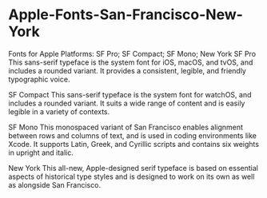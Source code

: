# Apple-Fonts-San-Francisco-New-York
Fonts for Apple Platforms: SF Pro; SF Compact; SF Mono; New York
SF Pro
This sans-serif typeface is the system font for iOS, macOS, and tvOS, and includes a rounded variant. It provides a consistent, legible, and friendly typographic voice.

SF Compact
This sans-serif typeface is the system font for watchOS, and includes a rounded variant. It suits a wide range of content and is easily legible in a variety of contexts.

SF Mono
This monospaced variant of San Francisco enables alignment between rows and columns of text, and is used in coding environments like Xcode. It supports Latin, Greek, and Cyrillic scripts and contains six weights in upright and italic.

New York
This all-new, Apple-designed serif typeface is based on essential aspects of historical type styles and is designed to work on its own as well as alongside San Francisco.
